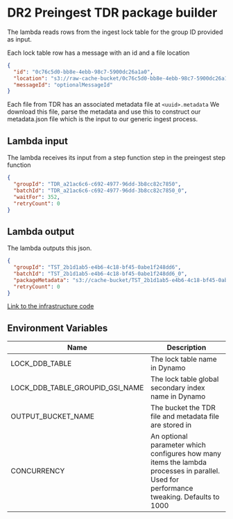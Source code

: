 # DR2 Preingest TDR package builder

The lambda reads rows from the ingest lock table for the group ID provided as input.

Each lock table row has a message with an id and a file location

```json
{
  "id": "0c76c5d0-bb8e-4ebb-98c7-5900dc26a1a0",
  "location": "s3://raw-cache-bucket/0c76c5d0-bb8e-4ebb-98c7-5900dc26a1a0",
  "messageId": "optionalMessageId"
}
```

Each file from TDR has an associated metadata file at `<uuid>.metadata`
We download this file, parse the metadata and use this to construct our metadata.json file which is the input to our
generic ingest process.

## Lambda input

The lambda receives its input from a step function step in the preingest step function

```json
{
  "groupId": "TDR_a21ac6c6-c692-4977-96dd-3b8cc82c7850",
  "batchId": "TDR_a21ac6c6-c692-4977-96dd-3b8cc82c7850_0",
  "waitFor": 352,
  "retryCount": 0
}
```

## Lambda output

The lambda outputs this json.

```json
{
  "groupId": "TST_2b1d1ab5-e4b6-4c18-bf45-0abe1f248dd6",
  "batchId": "TST_2b1d1ab5-e4b6-4c18-bf45-0abe1f248dd6_0",
  "packageMetadata": "s3://cache-bucket/TST_2b1d1ab5-e4b6-4c18-bf45-0abe1f248dd6_0/metadata.json",
  "retryCount": 0
}
```

[Link to the infrastructure code](https://github.com/nationalarchives/dr2-terraform-environments)

## Environment Variables

| Name                            | Description                                                                                                                             |
|---------------------------------|-----------------------------------------------------------------------------------------------------------------------------------------|
| LOCK_DDB_TABLE                  | The lock table name in Dynamo                                                                                                           |
| LOCK_DDB_TABLE_GROUPID_GSI_NAME | The lock table global secondary index name in Dynamo                                                                                    |
| OUTPUT_BUCKET_NAME              | The bucket the TDR file and metadata file are stored in                                                                                 |
| CONCURRENCY                     | An optional parameter which configures how many items the lambda processes in parallel. Used for performance tweaking. Defaults to 1000 |
